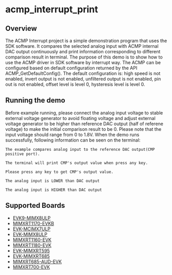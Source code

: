 # acmp_interrupt_print

## Overview
The ACMP Interrupt project is a simple demonstration program that uses the SDK software. It
compares the selected analog input with ACMP internal DAC output continuously and print information
corresponding to different comparison result in terminal. The purpose of this demo is to show how to
use the ACMP driver in SDK software by interrupt way. The ACMP can be configured based on default
configuration returned by the API ACMP_GetDefaultConfig(). The default configuration is: high
speed is not enabled, invert output is not enabled, unfiltered output is not enabled, pin out
is not enabled, offset level is level 0, hysteresis level is level 0.

## Running the demo
Before example running, please connect the analog input voltage to stable external voltage generator
to avoid floating voltage and adjust external voltage generator to be higher than reference DAC output
(half of referene voltage) to make the initial comparison result to be 0.
Please note that the input voltage should range from 0 to 1.8V.
When the demo runs successfully, following information can be seen on the terminal:

~~~~~~~~~~~~~~~~~~~~~~~~~~~~~
The example compares analog input to the reference DAC output(CMP positive port).

The terminal will print CMP's output value when press any key.

Please press any key to get CMP's output value.

The analog input is LOWER than DAC output

The analog input is HIGHER than DAC output
~~~~~~~~~~~~~~~~~~~~~~~~~~~~~

## Supported Boards
- [EVK9-MIMX8ULP](../../../_boards/evk9mimx8ulp/driver_examples/acmp/interrupt/example_board_readme.md)
- [MIMXRT1170-EVKB](../../../_boards/evkbmimxrt1170/driver_examples/acmp/interrupt/example_board_readme.md)
- [EVK-MCIMX7ULP](../../../_boards/evkmcimx7ulp/driver_examples/acmp/interrupt/example_board_readme.md)
- [EVK-MIMX8ULP](../../../_boards/evkmimx8ulp/driver_examples/acmp/interrupt/example_board_readme.md)
- [MIMXRT1160-EVK](../../../_boards/evkmimxrt1160/driver_examples/acmp/interrupt/example_board_readme.md)
- [MIMXRT1180-EVK](../../../_boards/evkmimxrt1180/driver_examples/acmp/interrupt/example_board_readme.md)
- [EVK-MIMXRT595](../../../_boards/evkmimxrt595/driver_examples/acmp/interrupt/example_board_readme.md)
- [EVK-MIMXRT685](../../../_boards/evkmimxrt685/driver_examples/acmp/interrupt/example_board_readme.md)
- [MIMXRT685-AUD-EVK](../../../_boards/mimxrt685audevk/driver_examples/acmp/interrupt/example_board_readme.md)
- [MIMXRT700-EVK](../../../_boards/mimxrt700evk/driver_examples/acmp/interrupt/example_board_readme.md)
